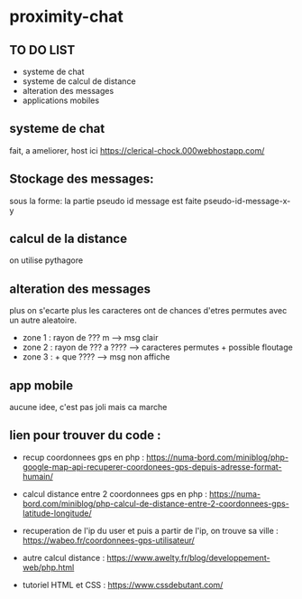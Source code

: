 # proximity-chat

## TO DO LIST

- systeme de chat
- systeme de calcul de distance
- alteration des messages
- applications mobiles

## systeme de chat

fait, a ameliorer, host ici https://clerical-chock.000webhostapp.com/
## Stockage des messages:

sous la forme:
la partie pseudo id message est faite
pseudo-id-message-x-y

## calcul de la distance 

on utilise pythagore

## alteration des messages 

plus on s'ecarte plus les caracteres ont de chances d'etres permutes avec un autre aleatoire.
- zone 1 : rayon de ??? m --> msg clair
- zone 2 : rayon de ??? a ???? --> caracteres permutes + possible floutage
- zone 3 : + que ???? --> msg non affiche

## app mobile

aucune idee, c'est pas joli mais ca marche 

## lien pour trouver du code :

- recup coordonnees gps en php :
https://numa-bord.com/miniblog/php-google-map-api-recuperer-coordonees-gps-depuis-adresse-format-humain/

- calcul distance entre 2 coordonnees gps en php : 
https://numa-bord.com/miniblog/php-calcul-de-distance-entre-2-coordonnees-gps-latitude-longitude/

- recuperation de l'ip du user et puis a partir de l'ip, on trouve sa ville :
https://wabeo.fr/coordonnees-gps-utilisateur/

- autre calcul distance :
https://www.awelty.fr/blog/developpement-web/php.html

- tutoriel HTML et CSS :
https://www.cssdebutant.com/
